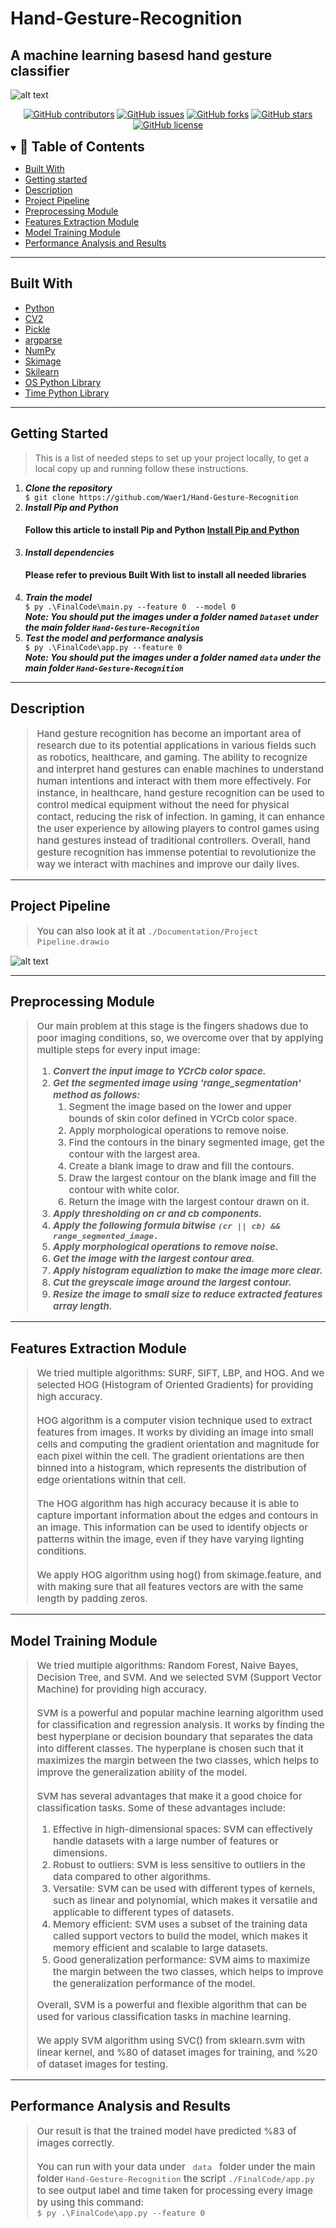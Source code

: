 # Hand-Gesture-Recognition

## A machine learning basesd hand gesture classifier

![alt text](./Documentation/logo.jpg)

<div align="center">

[![GitHub contributors](https://img.shields.io/github/contributors/Waer1/Hand-Gesture-Recognition)](https://img.shields.io/github/Waer1/Hand-Gesture-Recognition/contributors)
[![GitHub issues](https://img.shields.io/github/issues/Waer1/Hand-Gesture-Recognition)](https://github.com/Waer1/Hand-Gesture-Recognition/issues)
[![GitHub forks](https://img.shields.io/github/forks/Waer1/Hand-Gesture-Recognition)](https://github.com/Waer1/Hand-Gesture-Recognition/network)
[![GitHub stars](https://img.shields.io/github/stars/Waer1/Hand-Gesture-Recognition)](https://github.com/Waer1/Hand-Gesture-Recognition/stargazers)
[![GitHub license](https://img.shields.io/github/license/Waer1/Hand-Gesture-Recognition)](https://github.com/Waer1/Hand-Gesture-Recognition/blob/master/LICENSE)

</div>
<details open="open">
<summary>
<h2 style="display:inline">📝 Table of Contents</h2>
</summary>

- [Built With](#built-with--)
- [Getting started](#getting-started)
- [Description](#description)
- [Project Pipeline](#project-pipeline)
- [Preprocessing Module](#preprocessing-module)
- [Features Extraction Module](#features-extraction-module)
- [Model Training Module](#model-training-module)
- [Performance Analysis and Results](#performance-analysis-and-results)
</details>
<hr>

<h2 href="#BuiltWith">Built With </h2>
 <ul>
  <li><a href="https://www.python.org/">Python</a></li>
  <li><a href="https://pypi.org/project/opencv-python/">CV2</a></li>
  <li><a href="https://docs.python.org/3/library/pickle.html">Pickle</a></li>
   <li><a href="https://docs.python.org/3/library/argparse.html">argparse</a></li>
  <li><a href="https://numpy.org/">NumPy</a></li>
  <li><a href="https://scikit-image.org/">Skimage</a></li>
  <li><a href="https://scikit-learn.org/">Skilearn</a></li>
  <li><a href="https://docs.python.org/3/library/os.html">OS Python Library</a></li>
  <li><a href="https://docs.python.org/3/library/time.html">Time Python Library</a></li>
 </ul>
<hr>

<h2 href="#GettingStarted">Getting Started</h2>
<blockquote>
  <p>This is a list of needed steps to set up your project locally, to get a local copy up and running follow these instructions.
 </p>
</blockquote>
<ol>
  <li><strong><em>Clone the repository</em></strong>
    <div>
        <code>$ git clone https://github.com/Waer1/Hand-Gesture-Recognition</code>
    </div>
  </li>
  <li><strong><em>Install Pip and Python</em></strong>
    <div>
        <h4>Follow this article to install Pip and Python <a href="https://phoenixnap.com/kb/install-pip-windows">Install Pip and Python</a></h4>
    </div>
  </li>
  <li><strong><em>Install dependencies</em></strong>
    <div>
        <h4>Please refer to previous Built With list to install all needed libraries</h4>
    </div>
  </li>
  <li><strong><em>Train the model</em></strong>
    <div>
        <code>$ py .\FinalCode\main.py --feature 0  --model 0 </code>
        <br>
        <strong><em>Note: You should put the images under a folder named <code>Dataset</code> under the main folder <code>Hand-Gesture-Recognition</code></em></strong>
    </div>
  </li>
  
  <li><strong><em>Test the model and performance analysis</em></strong>
    <div>
        <code>$ py .\FinalCode\app.py --feature 0 </code>
        <br>
        <strong><em>Note: You should put the images under a folder named <code>data</code> under the main folder <code>Hand-Gesture-Recognition</code></em></strong>
    </div>
  </li>

</ol>
<hr>

<h2 href="#Description">Description</h2>

<blockquote style="font-size: 15px; font-weight: 500">
  <p >
    Hand gesture recognition has become an important area of research due to its potential applications in various fields such as robotics, healthcare, and gaming. The ability to recognize and interpret hand gestures can enable machines to understand human intentions and interact with them more effectively. For instance, in healthcare, hand gesture recognition can be used to control medical equipment without the need for physical contact, reducing the risk of infection. In gaming, it can enhance the user experience by allowing players to control games using hand gestures instead of traditional controllers. Overall, hand gesture recognition has immense potential to revolutionize the way we interact with machines and improve our daily lives.
  </p>

</blockquote>

<hr>

<h2 href="#Pipeline">Project Pipeline</h2>

<blockquote style="font-size: 15px; font-weight: 500">
  <p >
    You can also look at it at <code>./Documentation/Project Pipeline.drawio</code>
  </p>

</blockquote>

![alt text](./Documentation/ProjectPipeline.png)

<hr>

<h2 href="#Preprocessing">Preprocessing Module</h2>

<blockquote style="font-size: 15px; font-weight: 500">
  <p >
    Our main problem at this stage is the fingers shadows due to poor imaging conditions, so, we overcome over that by applying multiple steps for every input image:
    <ol>
      <li>
        <strong><em>Convert the input image to YCrCb color space.</em></strong>
      </li>
      <li>
        <strong><em>Get the segmented image using 'range_segmentation' method as follows:</em></strong>
        <ol>
          <li>
            Segment the image based on the lower and upper bounds of skin color defined in YCrCb color space.
          </li>
          <li>
            Apply morphological operations to remove noise.
          </li>
          <li>
            Find the contours in the binary segmented image, get the contour with the largest area.
          </li>
          <li>
            Create a blank image to draw and fill the contours.
          </li>
          <li>
            Draw the largest contour on the blank image and fill the contour with white color.
          </li>
          <li>
            Return the image with the largest contour drawn on it.
          </li>
        </ol>
      </li>
      <li>
        <strong><em>Apply thresholding on cr and cb components.</em></strong>
      </li>
      <li>
        <strong><em>Apply the following formula bitwise <code>(cr || cb) && range_segmented_image.</code></em></strong>
      </li>
      <li>
        <strong><em>Apply morphological operations to remove noise.</em></strong>
      </li>
      <li>
        <strong><em>Get the image with the largest contour area.</em></strong>
      </li>
      <li>
        <strong><em>Apply histogram equaliztion to make the image more clear.</em></strong>
      </li>
      <li>
        <strong><em>Cut the greyscale image around the largest contour.</em></strong>
      </li>
      <li>
        <strong><em>Resize the image to small size to reduce extracted features array length.</em></strong>
      </li>
    </ol>
  </p>

</blockquote>

<hr>

<h2 href="#Features-Extraction">Features Extraction Module</h2>

<blockquote style="font-size: 15px; font-weight: 500">
  <p>
    We tried multiple algorithms: SURF, SIFT, LBP, and HOG. And we selected HOG (Histogram of Oriented Gradients) for providing high accuracy.
    <br>
    <br>
    HOG algorithm is a computer vision technique used to extract features from images. It works by dividing an image into small cells and computing the gradient orientation and magnitude for each pixel within the cell. The gradient orientations are then binned into a histogram, which represents the distribution of edge orientations within that cell.
    <br>
    <br>
    The HOG algorithm has high accuracy because it is able to capture important information about the edges and contours in an image. This information can be used to identify objects or patterns within the image, even if they have varying lighting conditions.
    <br>
    <br>
    We apply HOG algorithm using hog() from skimage.feature, and with making sure that all features vectors are with the same length by padding zeros.
  </p>

</blockquote>

<hr>

<h2 href="#Model-Training">Model Training Module</h2>

<blockquote style="font-size: 15px; font-weight: 500">
  <p>
    We tried multiple algorithms: Random Forest, Naive Bayes, Decision Tree, and SVM. 
    And we selected SVM (Support Vector Machine) for providing high accuracy.
    <br>
    <br>
    SVM is a powerful and popular machine learning algorithm used for classification and regression analysis. It works by finding the best hyperplane or decision boundary that separates the data into different classes. The hyperplane is chosen such that it maximizes the margin between the two classes, which helps to improve the generalization ability of the model.
    <br>
    <br>
    SVM has several advantages that make it a good choice for classification tasks. Some of these advantages include:
    <ol>
      <li>
        Effective in high-dimensional spaces: SVM can effectively handle datasets with a large number of features or dimensions.
      </li>
      <li>
        Robust to outliers: SVM is less sensitive to outliers in the data compared to other algorithms.
      </li>
      <li>
        Versatile: SVM can be used with different types of kernels, such as linear and polynomial, which makes it versatile and applicable to different types of datasets.
      </li>
      <li>
        Memory efficient: SVM uses a subset of the training data called support vectors to build the model, which makes it memory efficient and scalable to large datasets.
      </li>
      <li>
        Good generalization performance: SVM aims to maximize the margin between the two classes, which helps to improve the generalization performance of the model.
      </li>
    </ol>
    Overall, SVM is a powerful and flexible algorithm that can be used for various classification tasks in machine learning.
    <br>
    <br>
    We apply SVM algorithm using SVC() from sklearn.svm with linear kernel, and %80 of dataset images for training, and %20 of dataset images for testing.
  </p>

</blockquote>

<hr>

<h2 href="#Performance-Analysis-and-Results">Performance Analysis and Results</h2>

<blockquote style="font-size: 15px; font-weight: 500">
  <p>
    Our result is that the trained model have predicted %83 of images correctly.
    <br>
    <br>
    You can run with your data under <code> data </code> folder under the main folder <code>Hand-Gesture-Recognition</code> the script <code>./FinalCode/app.py</code> to see output label and time taken for processing every image by using this command:
    <br>
    <code>$ py .\FinalCode\app.py --feature 0</code>
  </p>

</blockquote>
